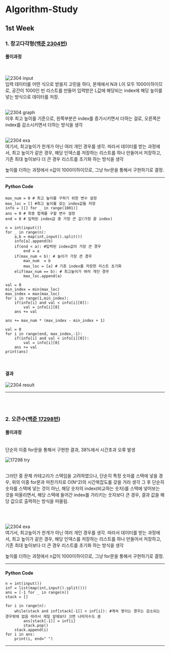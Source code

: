 # Algorithm-Study
## 1st Week
### 1. 창고다각형([백준 2304번][2304Link])
[2304Link]: https://www.acmicpc.net/problem/2304

#### 풀이과정
<br/>

![2304 input](https://user-images.githubusercontent.com/89967066/158007696-cffb0193-e537-41fe-9e1b-8bb1b1eaa7f3.png)
<br/>
입력 데이터를 어떤 식으로 받을지 고민을 하다, 문제에서 N과 L이 모두 1000이하이므로, 공간이 1000인 빈 리스트를 만들어 입력받은 L값에 해당되는 index에 해당 높이를 넣는 방식으로 데이터를 저장.
<br/>
<br/>

![2304 graph](https://user-images.githubusercontent.com/89967066/158007765-176a5448-1b93-4f22-bb58-6a76c1f95b2b.png)
<br/>
이후 최고 높이를 기준으로, 왼쪽부분은 index를 증가시키면서 더하는 걸로, 오른쪽은 index를 감소시키면서 더하는 방식을 생각
<br/>
<br/>

![2304 exa](https://user-images.githubusercontent.com/89967066/158008418-7728c038-2cd0-49aa-ba8e-a2f2aaaf31cf.jpg)
<br/>
여기서, 최고높이가 한개가 아닌 여러 개인 경우를 생각. 따라서 데이터를 받는 과정에서, 최고 높이가 같은 경우, 해당 인덱스를 저장하는 리스트를 하나 만들어서 저장하고, 기존  최대 높이보다
더 큰 경우 리스트를 초기화 하는 방식을 생각

높이를 더하는 과정에서 n값이 1000이하이므로, 그냥 for문을 통해서 구현하기로 결정.

* * *

#### Python Code

    max_num = 0 # 최고 높이를 구하기 위한 변수 설정
    max_loc = [] #최고 높이를 갖는 index값들 저장
    info = [[] for _ in range(1001)]
    ans = 0 # 최종 합계를 구할 변수 설정
    end = 0 # 입력된 index값 중 가장 큰 값(가장 끝 index)

    n = int(input())
    for _ in range(n):
        a,b = map(int,input().split())
        info[a].append(b)
        if(end < a): #입력된 index값이 가장 큰 경우
            end = a
        if(max_num < b): # 높이가 가장 큰 경우
            max_num  = b
            max_loc = [a] # 기존 index를 저장한 리스트 초기화
        elif(max_num == b): # 최고높이가 여러 개인 경우
            max_loc.append(a)
        
    val = 0
    min_index = min(max_loc)
    max_index = max(max_loc)
    for i in range(1,min_index):
        if(info[i] and val < info[i][0]):
            val = info[i][0]
        ans += val
    
    ans += max_num * (max_index - min_index + 1)

    val = 0
    for i in range(end, max_index,-1):
        if(info[i] and val < info[i][0]):
            val = info[i][0]
        ans += val
    print(ans)
<br/>

#### 결과
![2304 result](https://user-images.githubusercontent.com/89967066/158008710-b73e62d9-e939-4eba-b3c4-d965541e34c4.png)
***
<br/>
<br/>

### 2. 오큰수([백준 17298번][17298Link])
[17298Link]: https://www.acmicpc.net/problem/17298
#### 풀이과정
<br/>
단순히 이중 for문을 통해서 구현한 결과, 38%에서 시간초과 오류 발생
<br/>

![17298 try](https://user-images.githubusercontent.com/89967066/158008818-cf7e8b9d-6add-48ca-8454-f8fa60ae4458.png)
<br/>
<br/>

그러던 중 문제 카테고리가 스택임을 고려하였으나, 단순히 특정 숫자를 스택에 넣을 경우, 위의 이중 for문과 마찬가지로 O(N^2)의 시간복잡도를 갖을 거라 생각
그 후 단순히 숫자를 스택에 넣는 것이 아닌, 해당 숫자의 index(비교하는 숫자)를 스택에 넣어보는 것을 떠올리면서, 해당 스택에 들어간 index를 가리키는 숫자보다 큰 경우, 
결과 값을 해당 값으로 출력하는 방식을 떠올림.

<br/>
<br/>

![2304 exa](https://user-images.githubusercontent.com/89967066/158008418-7728c038-2cd0-49aa-ba8e-a2f2aaaf31cf.jpg)
<br/>
여기서, 최고높이가 한개가 아닌 여러 개인 경우를 생각. 따라서 데이터를 받는 과정에서, 최고 높이가 같은 경우, 해당 인덱스를 저장하는 리스트를 하나 만들어서 저장하고, 기존  최대 높이보다
더 큰 경우 리스트를 초기화 하는 방식을 생각

높이를 더하는 과정에서 n값이 1000이하이므로, 그냥 for문을 통해서 구현하기로 결정.

* * *

#### Python Code
    n = int(input())
    inf = list(map(int,input().split()))
    ans = [-1 for _ in range(n)]
    stack = []

    for i in range(n):
        while(stack and inf[stack[-1]] < inf[i]): #계속 쌓이는 경우는 감소되는 경우밖에 없음 따라서 제일 앞에보다 크면 나머지수도 큼
            ans[stack[-1]] = inf[i]
            stack.pop()
        stack.append(i)
    for i in ans:
        print(i, end=" ")
  
***
